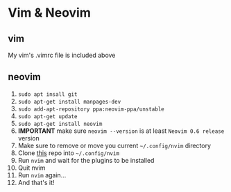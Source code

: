 # Vim & Neovim
## vim
My vim's .vimrc file is included above
## neovim
1. `sudo apt insall git`
2. `sudo apt-get install manpages-dev`
3. `sudo add-apt-repository ppa:neovim-ppa/unstable`
4. `sudo apt-get update`
5. `sudo apt-get install neovim`
6. **IMPORTANT** make sure `neovim --version` is at least `Neovim 0.6 release` version
7. Make sure to remove or move you current `~/.config/nvim` directory
8. Clone [this](https://github.com/LunarVim/Neovim-from-scratch) repo into `~/.config/nvim`
9. Run `nvim` and wait for the plugins to be installed
10. Quit nvim
11. Run `nvim` again...
12. And that's it!
